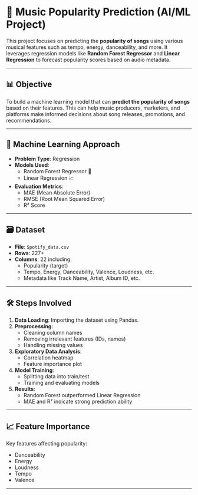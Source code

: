 # 🎵 Music Popularity Prediction (AI/ML Project)

This project focuses on predicting the **popularity of songs** using various musical features such as tempo, energy, danceability, and more. It leverages regression models like **Random Forest Regressor** and **Linear Regression** to forecast popularity scores based on audio metadata.

---

## 📊 Objective

To build a machine learning model that can **predict the popularity of songs** based on their features. This can help music producers, marketers, and platforms make informed decisions about song releases, promotions, and recommendations.

---

## 🧠 Machine Learning Approach

- **Problem Type**: Regression
- **Models Used**:
  - Random Forest Regressor 🌲
  - Linear Regression 📈
- **Evaluation Metrics**:
  - MAE (Mean Absolute Error)
  - RMSE (Root Mean Squared Error)
  - R² Score

---

## 🗃️ Dataset

- **File**: `Spotify_data.csv`
- **Rows**: 227+
- **Columns**: 22 including:
  - Popularity (target)
  - Tempo, Energy, Danceability, Valence, Loudness, etc.
  - Metadata like Track Name, Artist, Album ID, etc.

---

## 🛠️ Steps Involved

1. **Data Loading**: Importing the dataset using Pandas.
2. **Preprocessing**:
   - Cleaning column names
   - Removing irrelevant features (IDs, names)
   - Handling missing values
3. **Exploratory Data Analysis**:
   - Correlation heatmap
   - Feature importance plot
4. **Model Training**:
   - Splitting data into train/test
   - Training and evaluating models
5. **Results**:
   - Random Forest outperformed Linear Regression
   - MAE and R² indicate strong prediction ability

---

## 📈 Feature Importance

Key features affecting popularity:
- Danceability
- Energy
- Loudness
- Tempo
- Valence

---


